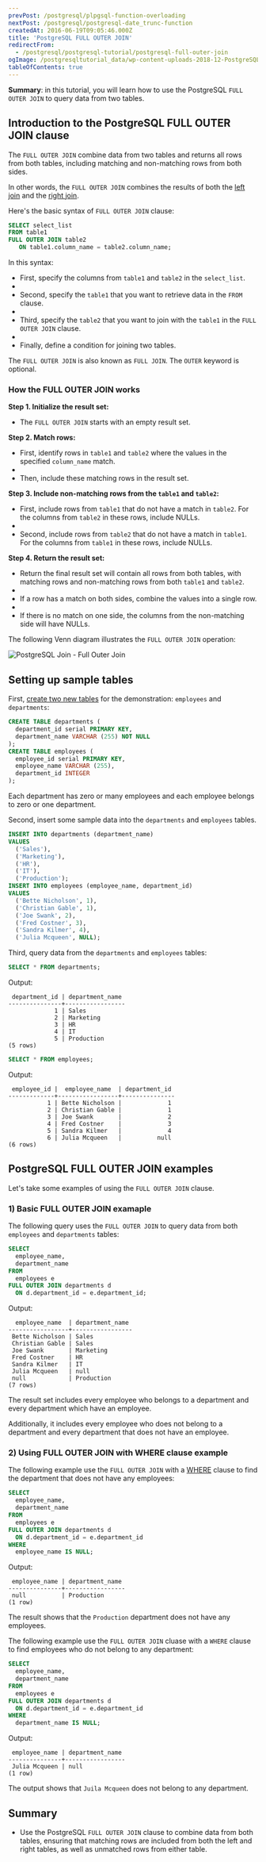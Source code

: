 ```yaml
---
prevPost: /postgresql/plpgsql-function-overloading
nextPost: /postgresql/postgresql-date_trunc-function
createdAt: 2016-06-19T09:05:46.000Z
title: 'PostgreSQL FULL OUTER JOIN'
redirectFrom:
  - /postgresql/postgresql-tutorial/postgresql-full-outer-join
ogImage: /postgresqltutorial_data/wp-content-uploads-2018-12-PostgreSQL-Join-Full-Outer-Join.png
tableOfContents: true
---
```



**Summary**: in this tutorial, you will learn how to use the PostgreSQL `FULL OUTER JOIN` to query data from two tables.

## Introduction to the PostgreSQL FULL OUTER JOIN clause

The `FULL OUTER JOIN` combine data from two tables and returns all rows from both tables, including matching and non-matching rows from both sides.

In other words, the `FULL OUTER JOIN` combines the results of both the [left join](/postgresql/postgresql-left-join) and the [right join](/postgresql/postgresql-tutorial/postgresql-right-join).

Here's the basic syntax of `FULL OUTER JOIN` clause:

```sql
SELECT select_list
FROM table1
FULL OUTER JOIN table2
   ON table1.column_name = table2.column_name;
```

In this syntax:

- First, specify the columns from `table1` and `table2` in the `select_list`.
-
- Second, specify the `table1` that you want to retrieve data in the `FROM` clause.
-
- Third, specify the `table2` that you want to join with the `table1` in the `FULL OUTER JOIN` clause.
-
- Finally, define a condition for joining two tables.

The `FULL OUTER JOIN` is also known as `FULL JOIN`. The `OUTER` keyword is optional.

### How the FULL OUTER JOIN works

**Step 1. Initialize the result set:**

- The `FULL OUTER JOIN` starts with an empty result set.

**Step 2. Match rows:**

- First, identify rows in `table1` and `table2` where the values in the specified `column_name` match.
-
- Then, include these matching rows in the result set.

**Step 3. Include non-matching rows from the `table1` and `table2`:**

- First, include rows from `table1` that do not have a match in `table2`. For the columns from `table2` in these rows, include NULLs.
-
- Second, include rows from `table2` that do not have a match in `table1`. For the columns from `table1` in these rows, include NULLs.

**Step 4. Return the result set:**

- Return the final result set will contain all rows from both tables, with matching rows and non-matching rows from both `table1` and `table2`.
-
- If a row has a match on both sides, combine the values into a single row.
-
- If there is no match on one side, the columns from the non-matching side will have NULLs.

The following Venn diagram illustrates the `FULL OUTER JOIN` operation:

![PostgreSQL Join - Full Outer Join](/postgresqltutorial_data/wp-content-uploads-2018-12-PostgreSQL-Join-Full-Outer-Join.png)

## Setting up sample tables

First, [create two new tables](/postgresql/postgresql-create-table) for the demonstration: `employees` and `departments`:

```sql
CREATE TABLE departments (
  department_id serial PRIMARY KEY,
  department_name VARCHAR (255) NOT NULL
);
CREATE TABLE employees (
  employee_id serial PRIMARY KEY,
  employee_name VARCHAR (255),
  department_id INTEGER
);
```

Each department has zero or many employees and each employee belongs to zero or one department.

Second, insert some sample data into the `departments` and `employees` tables.

```sql
INSERT INTO departments (department_name)
VALUES
  ('Sales'),
  ('Marketing'),
  ('HR'),
  ('IT'),
  ('Production');
INSERT INTO employees (employee_name, department_id)
VALUES
  ('Bette Nicholson', 1),
  ('Christian Gable', 1),
  ('Joe Swank', 2),
  ('Fred Costner', 3),
  ('Sandra Kilmer', 4),
  ('Julia Mcqueen', NULL);
```

Third, query data from the `departments` and `employees` tables:

```sql
SELECT * FROM departments;
```

Output:

```
 department_id | department_name
---------------+-----------------
             1 | Sales
             2 | Marketing
             3 | HR
             4 | IT
             5 | Production
(5 rows)
```

```sql
SELECT * FROM employees;
```

Output:

```
 employee_id |  employee_name  | department_id
-------------+-----------------+---------------
           1 | Bette Nicholson |             1
           2 | Christian Gable |             1
           3 | Joe Swank       |             2
           4 | Fred Costner    |             3
           5 | Sandra Kilmer   |             4
           6 | Julia Mcqueen   |          null
(6 rows)
```

## PostgreSQL FULL OUTER JOIN examples

Let's take some examples of using the `FULL OUTER JOIN` clause.

### 1) Basic FULL OUTER JOIN examaple

The following query uses the `FULL OUTER JOIN` to query data from both `employees` and `departments` tables:

```sql
SELECT
  employee_name,
  department_name
FROM
  employees e
FULL OUTER JOIN departments d
  ON d.department_id = e.department_id;
```

Output:

```
  employee_name  | department_name
-----------------+-----------------
 Bette Nicholson | Sales
 Christian Gable | Sales
 Joe Swank       | Marketing
 Fred Costner    | HR
 Sandra Kilmer   | IT
 Julia Mcqueen   | null
 null            | Production
(7 rows)
```

The result set includes every employee who belongs to a department and every department which have an employee.

Additionally, it includes every employee who does not belong to a department and every department that does not have an employee.

### 2) Using FULL OUTER JOIN with WHERE clause example

The following example use the `FULL OUTER JOIN` with a [WHERE](/postgresql/postgresql-where) clause to find the department that does not have any employees:

```sql
SELECT
  employee_name,
  department_name
FROM
  employees e
FULL OUTER JOIN departments d
  ON d.department_id = e.department_id
WHERE
  employee_name IS NULL;
```

Output:

```
 employee_name | department_name
---------------+-----------------
 null          | Production
(1 row)
```

The result shows that the `Production` department does not have any employees.

The following example use the `FULL OUTER JOIN` cluase with a `WHERE` clause to find employees who do not belong to any department:

```sql
SELECT
  employee_name,
  department_name
FROM
  employees e
FULL OUTER JOIN departments d
  ON d.department_id = e.department_id
WHERE
  department_name IS NULL;
```

Output:

```
 employee_name | department_name
---------------+-----------------
 Julia Mcqueen | null
(1 row)
```

The output shows that `Juila Mcqueen` does not belong to any department.

## Summary

- Use the PostgreSQL `FULL OUTER JOIN` clause to combine data from both tables, ensuring that matching rows are included from both the left and right tables, as well as unmatched rows from either table.
